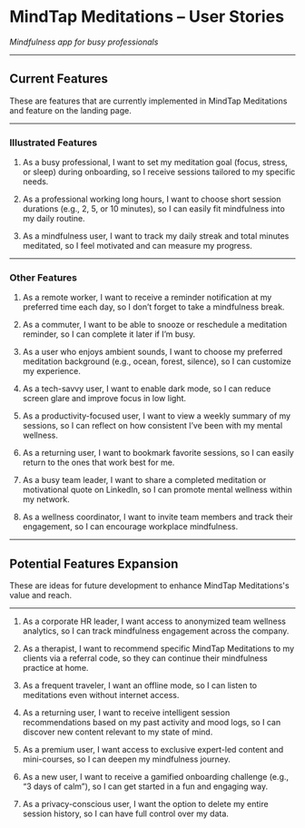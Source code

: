 # MindTap Meditations – User Stories  
_Mindfulness app for busy professionals_

---

## Current Features

These are features that are currently implemented in MindTap Meditations and feature on the landing page.

---

### Illustrated Features

1. As a busy professional, I want to set my meditation goal (focus, stress, or sleep) during onboarding, so I receive sessions tailored to my specific needs.

2. As a professional working long hours, I want to choose short session durations (e.g., 2, 5, or 10 minutes), so I can easily fit mindfulness into my daily routine.

3. As a mindfulness user, I want to track my daily streak and total minutes meditated, so I feel motivated and can measure my progress.

---

### Other Features

1. As a remote worker, I want to receive a reminder notification at my preferred time each day, so I don’t forget to take a mindfulness break.

2. As a commuter, I want to be able to snooze or reschedule a meditation reminder, so I can complete it later if I’m busy.

3. As a user who enjoys ambient sounds, I want to choose my preferred meditation background (e.g., ocean, forest, silence), so I can customize my experience.

4. As a tech-savvy user, I want to enable dark mode, so I can reduce screen glare and improve focus in low light.

5. As a productivity-focused user, I want to view a weekly summary of my sessions, so I can reflect on how consistent I’ve been with my mental wellness.

6. As a returning user, I want to bookmark favorite sessions, so I can easily return to the ones that work best for me.

7. As a busy team leader, I want to share a completed meditation or motivational quote on LinkedIn, so I can promote mental wellness within my network.

8. As a wellness coordinator, I want to invite team members and track their engagement, so I can encourage workplace mindfulness.

---

## Potential Features Expansion

These are ideas for future development to enhance MindTap Meditations's value and reach.

---

1. As a corporate HR leader, I want access to anonymized team wellness analytics, so I can track mindfulness engagement across the company.

2. As a therapist, I want to recommend specific MindTap Meditations to my clients via a referral code, so they can continue their mindfulness practice at home.

3. As a frequent traveler, I want an offline mode, so I can listen to meditations even without internet access.

4. As a returning user, I want to receive intelligent session recommendations based on my past activity and mood logs, so I can discover new content relevant to my state of mind.

5. As a premium user, I want access to exclusive expert-led content and mini-courses, so I can deepen my mindfulness journey.

6. As a new user, I want to receive a gamified onboarding challenge (e.g., “3 days of calm”), so I can get started in a fun and engaging way.

7. As a privacy-conscious user, I want the option to delete my entire session history, so I can have full control over my data.
